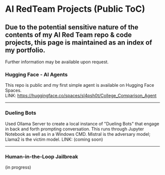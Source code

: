 # AI RedTeam Projects (Public ToC)

## Due to the potential sensitive nature of the contents of my AI Red Team repo & code projects, this page is maintained as an index of my portfolio.  
Further information may be available upon request.


### Hugging Face - AI Agents  
This repo is public and my first simple agent is available on Hugging Face Spaces.  
LINK: https://huggingface.co/spaces/sl4psh0t/College_Comparison_Agent

----

### Dueling Bots
Used Ollama Server to create a local instance of "Dueling Bots" that engage in back and forth prompting conversation. This runs through Jupyter Notebook as well as in a Windows CMD. Mistral is the adversary model; Llama2 is the victim model.   LINK: (coming soon)

----

### Human-in-the-Loop Jailbreak  
(in progress)

